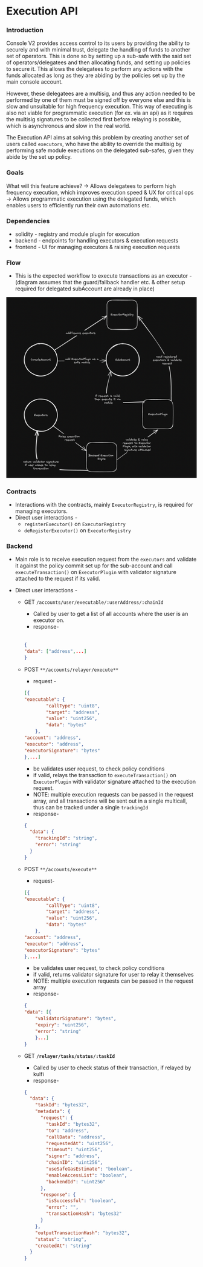 # Execution API

### Introduction

Console V2 provides access control to its users by providing the ability to securely and with minimal trust, delegate the handling of funds to another set of operators. This is done so by setting up a sub-safe with the said set of operators/delegatees and then allocating funds, and setting up policies to secure it. This allows the delegatees to perform any actions with the funds allocated as long as they are abiding by the policies set up by the main console account.

However, these delegatees are a multisig, and thus any action needed to be performed by one of them must be signed off by everyone else and this is slow and unsuitable for high frequency execution. This way of executing is also not viable for programmatic execution (for ex. via an api) as it requires the multisig signatures to be collected first before relaying is possible, which is asynchronous and slow in the real world.

The Execution API aims at solving this problem by creating another set of users called `executors`, who have the ability to override the multisig by performing safe module executions on the delegated sub-safes, given they abide by the set up policy.

### Goals

What will this feature achieve?
→ Allows delegatees to perform high frequency execution, which improves execution speed & UX for critical ops
→ Allows programmatic execution using the delegated funds, which enables users to efficiently run their own automations etc.

### Dependencies

- solidity - registry and module plugin for execution
- backend - endpoints for handling executors & execution requests
- frontend - UI for managing executors & raising execution requests

### Flow

- This is the expected workflow to execute transactions as an executor -
  (diagram assumes that the guard/fallback handler etc. & other setup required for delegated subAccount are already in place)

![Flow](./images/flow.png)

### Contracts

- Interactions with the contracts, mainly `ExecutorRegistry`, is required for managing executors.
- Direct user interactions -
  - `registerExecutor()` on `ExecutorRegistry`
  - `deRegisterExecutor()` on `ExecutorRegistry`

### Backend

- Main role is to receive execution request from the `executors` and validate it against the policy commit set up for the sub-account and call `executeTransaction()` on `ExecutorPlugin` with validator signature attached to the request if its valid.
- Direct user interactions -

  - GET `/accounts/user/executable/:userAddress/:chainId`

    - Called by user to get a list of all accounts where the user is an executor on.
    - response-

    ```json

    {
    "data": ["address",...]
    }
    ```

  - POST `**/accounts/relayer/execute**`
    - request -
    ```json
    [{
    "executable": {
            "callType": "uint8",
            "target": "address",
            "value": "uint256",
            "data": "bytes"
        },
    "account": "address",
    "executor": "address",
    "executorSignature": "bytes"
    },...]
    ```
    - be validates user request, to check policy conditions
    - if valid, relays the transaction to `executeTransaction()` on `ExecutorPlugin` with validator signature attached to the execution request.
    - NOTE: multiple execution requests can be passed in the request array, and all transactions will be sent out in a single multicall, thus can be tracked under a single `trackingId`
    - response-
    ```json
    {
      "data": {
        "trackingId": "string",
        "error": "string"
      }
    }
    ```
  - POST `**/accounts/execute**`
    - request-
    ```json
    [{
    "executable": {
            "callType": "uint8",
            "target": "address",
            "value": "uint256",
            "data": "bytes"
        },
    "account": "address",
    "executor": "address",
    "executorSignature": "bytes"
    },...]
    ```
    - be validates user request, to check policy conditions
    - if valid, returns validator signature for user to relay it themselves
    - NOTE: multiple execution requests can be passed in the request array
    - response-
    ```json
    {
    "data": [{
    	"validatorSignature": "bytes",
    	"expiry": "uint256",
    	"error": "string"
    	}...]
    }
    ```
  - GET **`/relayer/tasks/status/:taskId`**
    - Called by user to check status of their transaction, if relayed by kulfi
    - response-
    ```json
    {
      "data": {
        "taskId": "bytes32",
        "metadata": {
          "request": {
            "taskId": "bytes32",
            "to": "address",
            "callData": "address",
            "requestedAt": "uint256",
            "timeout": "uint256",
            "signer": "address",
            "chainID": "uint256",
            "useSafeGasEstimate": "boolean",
            "enableAccessList": "boolean",
            "backendId": "uint256"
          },
          "response": {
            "isSuccessful": "boolean",
            "error": "",
            "transactionHash": "bytes32"
          }
        },
        "outputTransactionHash": "bytes32",
        "status": "string",
        "createdAt": "string"
      }
    }
    ```
